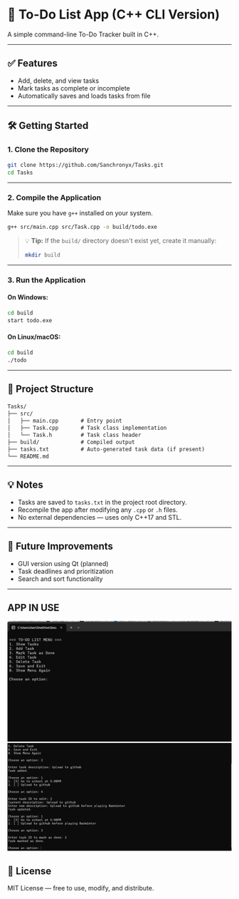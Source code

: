 
# 📝 To-Do List App (C++ CLI Version)

A simple command-line To-Do Tracker built in C++.

---

## ✅ Features

- Add, delete, and view tasks  
- Mark tasks as complete or incomplete  
- Automatically saves and loads tasks from file  

---

## 🛠️ Getting Started

### 1. Clone the Repository

```bash
git clone https://github.com/Sanchronyx/Tasks.git
cd Tasks
```

---

### 2. Compile the Application

Make sure you have `g++` installed on your system.

```bash
g++ src/main.cpp src/Task.cpp -o build/todo.exe
```

> 💡 **Tip:** If the `build/` directory doesn't exist yet, create it manually:
>
> ```bash
> mkdir build
> ```

---

### 3. Run the Application

#### On **Windows**:

```bash
cd build
start todo.exe
```

#### On **Linux/macOS**:

```bash
cd build
./todo
```

---

## 📁 Project Structure

```
Tasks/
├── src/
│   ├── main.cpp       # Entry point
│   ├── Task.cpp       # Task class implementation
│   └── Task.h         # Task class header
├── build/             # Compiled output
├── tasks.txt          # Auto-generated task data (if present)
└── README.md
```

---

## 💡 Notes

- Tasks are saved to `tasks.txt` in the project root directory.
- Recompile the app after modifying any `.cpp` or `.h` files.
- No external dependencies — uses only C++17 and STL.

---

## 🧩 Future Improvements

- GUI version using Qt (planned)  
- Task deadlines and prioritization  
- Search and sort functionality  

---

## APP IN USE
![alt text](image-1.png)
![alt text](image-2.png)

## 📜 License

MIT License — free to use, modify, and distribute.
